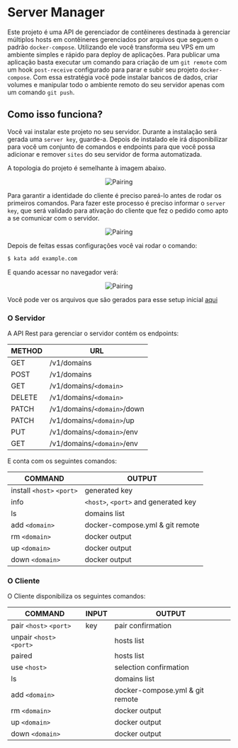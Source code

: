 # Server Manager

Este projeto é uma API de gerenciador de contêineres destinada à gerenciar múltiplos hosts em contêineres gerenciados por arquivos que seguem o padrão `docker-compose`.
Utilizando ele você transforma seu VPS em um ambiente simples e rápido para deploy de aplicações.
Para publicar uma aplicação basta executar um comando para criação de um `git remote` com um hook `post-receive` configurado para parar e subir seu projeto `docker-compose`.
Com essa estratégia você pode instalar bancos de dados, criar volumes e manipular todo o ambiente remoto do seu servidor apenas com um comando `git push`.

## Como isso funciona?

Você vai instalar este projeto no seu servidor.
Durante a instalação será gerada uma `server key`, guarde-a.
Depois de instalado ele irá disponibilizar para você um conjunto de comandos e endpoints para que você possa adicionar e remover `sites` do seu servidor de forma automatizada.

A topologia do projeto é semelhante à imagem abaixo.
<p align="center">
  <img 
    src="https://github.com/brasil-php/server-manager/raw/master/images/topology.jpg" 
    alt="Pairing"
  >
</p>

Para garantir a identidade do cliente é preciso pareá-lo antes de rodar os primeiros comandos.
Para fazer este processo é preciso informar o `server key`, que será validado para ativação do cliente que fez o pedido como apto a se comunicar com o servidor.
<p align="center">
  <img 
    src="https://github.com/brasil-php/server-manager/raw/master/images/pair.jpg" 
    alt="Pairing"
  >
</p>

Depois de feitas essas configurações você vai rodar o comando:
```bash
$ kata add example.com
```
E quando acessar no navegador verá:
<p align="center">
  <img 
    src="https://github.com/brasil-php/server-manager/raw/master/images/works.png" 
    alt="Pairing"
  >
</p>

Você pode ver os arquivos que são gerados para esse setup inicial [aqui](https://github.com/brasil-php/server-manager/tree/master/samples)

### O Servidor

A API Rest para gerenciar o servidor contém os endpoints:

| METHOD | URL                          |
|--------|------------------------------|
| GET    | /v1/domains                  |
| POST   | /v1/domains                  |
| GET    | /v1/domains/`<domain>`       |
| DELETE | /v1/domains/`<domain>`       |
| PATCH  | /v1/domains/`<domain>`/down  |
| PATCH  | /v1/domains/`<domain>`/up    |
| PUT    | /v1/domains/`<domain>`/env   |
| GET    | /v1/domains/`<domain>`/env   |
 
 E conta com os seguintes comandos:
 
 | COMMAND                   | OUTPUT                               |
 |---------------------------|--------------------------------------|
 | install `<host>` `<port>` | generated key                        |
 | info                      | `<host>`, `<port>` and generated key |
 | ls                        | domains list                         |
 | add `<domain>`            | docker-compose.yml & git remote      |
 | rm `<domain>`             | docker output                        |
 | up `<domain>`             | docker output                        |
 | down `<domain>`           | docker output                        |

### O Cliente

O Cliente disponibiliza os seguintes comandos:

 | COMMAND                   | INPUT | OUTPUT                           |
 |---------------------------|-------|----------------------------------|
 | pair `<host>` `<port>`    | key   | pair confirmation                |
 | unpair `<host>` `<port>`  |       | hosts list                       |
 | paired                    |       | hosts list                       |
 | use `<host>`              |       | selection confirmation           |
 | ls                        |       | domains list                     |
 | add `<domain>`            |       | docker-compose.yml & git remote  |
 | rm `<domain>`             |       | docker output                    |
 | up `<domain>`             |       | docker output                    |
 | down `<domain>`           |       | docker output                    |

